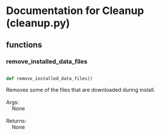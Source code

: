 # Documentation for Cleanup (cleanup.py)

## functions

### remove\_installed\_data\_files
```py

def remove_installed_data_files()

```



Removes some of the files that are downloaded during install.<br /><br />Args:<br />&nbsp;&nbsp;&nbsp;&nbsp;None<br /><br />Returns:<br />&nbsp;&nbsp;&nbsp;&nbsp;None

